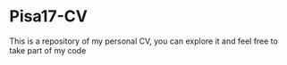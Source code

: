 # Pisa17-CV
This is a repository of my personal CV, you can explore it and feel free to take part of my code
